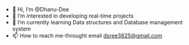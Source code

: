 - 👋 Hi, I’m @Dhanu-Dee
- 👀 I’m interested in developing real-time projects 
- 🌱 I’m currently learning Data structures and Database management system 
- 📫 How to reach me-throught email dsree3825@gmail.com

<!---
Dhanu-Dee/Dhanu-Dee is a ✨ special ✨ repository because its `README.md` (this file) appears on your GitHub profile.
You can click the Preview link to take a look at your changes.
--->
